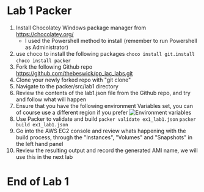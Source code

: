 # Lab 1 Packer

1.  Install Chocolatey Windows package manager from https://chocolatey.org/
	* I used the Powershell method to install (remember to run Powershell as Administrator)
2. use choco to install the following packages
`choco install git.install`
`choco install packer`
3. Fork the following Github repo https://github.com/thebeswick/pp_iac_labs.git
4. Clone your newly forked repo with "git clone"
5. Navigate to the packer/src/lab1 directory
6. Review the contents of the lab1.json file from the Github repo, and try and follow what will happen
7. Ensure that you have the following environment Variables set, you can of course use a different region if you prefer
![Environment variables](https://raw.githubusercontent.com/thebeswick/pp_iac_labs/master/images/env_variables.png "Environment variables")
8. Use Packer to validate and build
`packer validate ex1_lab1.json`
`packer build ex1_lab1.json`
9.  Go into the AWS EC2 console and review whats happening with the build process, through the "Instances", "Volumes" and "Snapshots" in the left hand panel
10.  Review the resulting output and record the generated AMI name, we will use this in the next lab

# End of Lab 1
